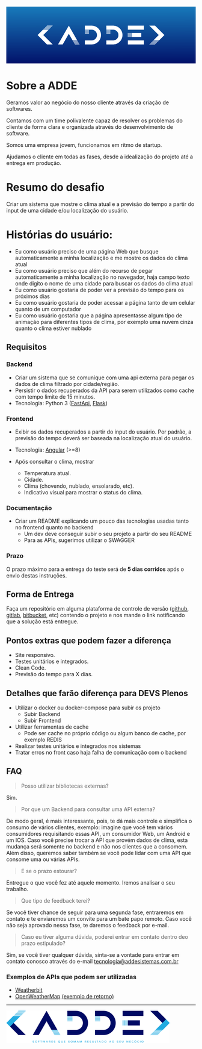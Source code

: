 ![logo header](logo_ADDE_header.png)

# Sobre a ADDE

Geramos valor ao negócio​ do nosso cliente através da criação de softwares.

Contamos com um time ​polivalente​ capaz de resolver os problemas do cliente de forma clara​ e organizada ​através do desenvolvimento de software.

Somos uma empresa jovem, funcionamos em ritmo de startup.

Ajudamos o cliente em todas as fases, desde a idealização​ do projeto até a entrega ​em produção.

# Resumo do desafio

Criar um sistema que mostre o clima atual e a previsão do tempo a partir do input de uma cidade e/ou localização do usuário.

# Histórias do usuário:
* Eu como usuário preciso de uma página Web que busque automaticamente a minha localização e me mostre os dados do clima atual
* Eu como usuário preciso que além do recurso de pegar automaticamente a minha localização no navegador, haja campo texto onde digito o nome de uma cidade para buscar os dados do clima atual
* Eu como usuário gostaria de poder ver a previsão do tempo para os próximos dias
* Eu como usuário gostaria de poder acessar a página tanto de um celular quanto de um computador
* Eu como usuário gostaria que a página apresentasse algum tipo de animação para diferentes tipos de clima, por exemplo uma nuvem cinza quanto o clima estiver nublado

## Requisitos

### Backend

* Criar um sistema que se comunique com uma api externa para pegar os dados de clima filtrado por cidade/região.
* Persistir o dados recuperados da API para serem utilizados como cache com tempo limite de 15 minutos.
* Tecnologia: Python 3 ([FastApi](https://fastapi.tiangolo.com/), [Flask](https://flask.palletsprojects.com/en/1.1.x/))

### Frontend

* Exibir os dados recuperados a partir do input do usuário. Por padrão, a previsão do tempo deverá ser baseada na localização atual do usuário.
* Tecnologia: [Angular](https://angular.io/) (>=8)

* Após consultar o clima, mostrar
  * Temperatura atual.
  * Cidade.
  * Clima (chovendo, nublado, ensolarado, etc).
  * Indicativo visual para mostrar o status do clima.

### Documentação

* Criar um README explicando um pouco das tecnologias usadas tanto no frontend quanto no backend
  * Um dev deve conseguir subir o seu projeto a partir do seu README
  * Para as APIs, sugerimos utilizar o SWAGGER


### Prazo

O prazo máximo para a entrega do teste será de **5 dias corridos** após o envio destas instruções.

## Forma de Entrega

Faça um repositório em alguma plataforma de controle de versão ([github](https://github.com), [gitlab](https://about.gitlab.com/), [bitbucket](https://bitbucket.org/), etc) contendo o projeto e nos mande o link notificando que a solução está entregue.

## Pontos extras que podem fazer a diferença

* Site responsivo.
* Testes unitários e integrados.
* Clean Code.
* Previsão do tempo para X dias.


## **Detalhes que farão diferença para DEVS Plenos**

* Utilizar o docker ou docker-compose para subir os projeto
  * Subir Backend
  * Subir Frontend
* Utilizar ferramentas de cache
  * Pode ser cache no próprio código ou algum banco de cache, por exemplo REDIS
* Realizar testes unitários e integrados nos sistemas
* Tratar erros no front caso haja falha de comunicação com o backend

## FAQ

>Posso utilizar bibliotecas externas?

Sim.

> Por que um Backend para consultar uma API externa?

 De modo geral, é mais interessante, pois, te dá mais controle e simplifica o consumo de vários clientes, exemplo: imagine que você tem vários consumidores requisitando essas API, um consumidor Web, um Android e um IOS. Caso você precise trocar a API que provém dados de clima, esta mudança será somente no backend e não nos clientes que a consomem. Além disso, queremos saber também se você pode lidar com uma API que consome uma ou várias APIs.

> E se o prazo estourar?

 Entregue o que você fez até aquele momento. Iremos analisar o seu trabalho.

> Que tipo de feedback terei?

 Se você tiver chance de seguir para uma segunda fase, entraremos em contato e te enviaremos um convite para um bate papo remoto. Caso você não seja aprovado nessa fase, te daremos o feedback por e-mail.

> Caso eu tiver alguma dúvida, poderei entrar em contato dentro deo prazo estipulado?

 Sim, se você tiver qualquer dúvida, sinta-se a vontade para entrar em contato conosco através do e-mail tecnologia@addesistemas.com.br

### Exemplos de APIs que podem ser utilizadas

* [Weatherbit](https://www.weatherbit.io/)
* [OpenWeatherMap](https://rapidapi.com/community/api/open-weather-map)
            [(exemplo de retorno)](http://api.openweathermap.org/data/2.5/weather?q=São%20paulo,br&lang=pt_br&units=metric&appid=aaa1129fc07f4aacb6763552a1f84c0b)

***
![logo footer](logo_ADDE_490x90.png)
